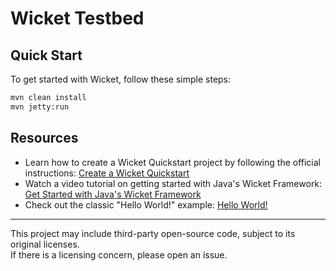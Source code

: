 # Wicket Testbed

## Quick Start

To get started with Wicket, follow these simple steps:

```sh
mvn clean install
mvn jetty:run
```

## Resources

* Learn how to create a Wicket Quickstart project by following the official instructions: [Create a Wicket Quickstart](https://wicket.apache.org/start/quickstart.html)
* Watch a video tutorial on getting started with Java's Wicket Framework: [Get Started with Java's Wicket Framework](https://youtu.be/cbXlMMNjgwA?si=bEHmH9ZYiNgUsrcx)
* Check out the classic "Hello World!" example: [Hello World!](https://wicket.apache.org/learn/examples/helloworld.html)

---

This project may include third-party open-source code, subject to its original licenses.<br>
If there is a licensing concern, please open an issue.
